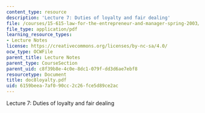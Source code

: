 ```yaml
---
content_type: resource
description: 'Lecture 7: Duties of loyalty and fair dealing'
file: /courses/15-615-law-for-the-entrepreneur-and-manager-spring-2003/6159beea7af090cc2c26fce5d89ce2ac_doc8loyalty.pdf
file_type: application/pdf
learning_resource_types:
- Lecture Notes
license: https://creativecommons.org/licenses/by-nc-sa/4.0/
ocw_type: OCWFile
parent_title: Lecture Notes
parent_type: CourseSection
parent_uid: c8f39b8e-4c0e-8dc1-079f-dd3d6ae7ebf8
resourcetype: Document
title: doc8loyalty.pdf
uid: 6159beea-7af0-90cc-2c26-fce5d89ce2ac
---
```

Lecture 7: Duties of loyalty and fair dealing
